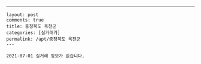 ---
    layout: post
    comments: true
    title: 충청북도 옥천군
    categories: [실거래가]
    permalink: /apt/충청북도 옥천군
    ---

    2021-07-01 실거래 정보가 없습니다.

    